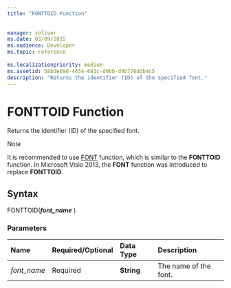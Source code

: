 ```yaml
---
title: "FONTTOID Function"
 
 
manager: soliver
ms.date: 03/09/2015
ms.audience: Developer
ms.topic: reference
 
ms.localizationpriority: medium
ms.assetid: 58bde69d-4654-681c-d9bb-d4b776ddb4c5
description: "Returns the identifier (ID) of the specified font."
---
```


# FONTTOID Function

Returns the identifier (ID) of the specified font.
  
> [!NOTE]
> It is recommended to use [FONT](font-function.md) function, which is similar to the **FONTTOID** function. In Microsoft Visio 2013, the **FONT** function was introduced to replace **FONTTOID**.
  
## Syntax

FONTTOID(***font_name*** )
  
### Parameters

|**Name**|**Required/Optional**|**Data Type**|**Description**|
|:-----|:-----|:-----|:-----|
| *font_name* <br/> |Required  <br/> |**String** <br/> |The name of the font. |
